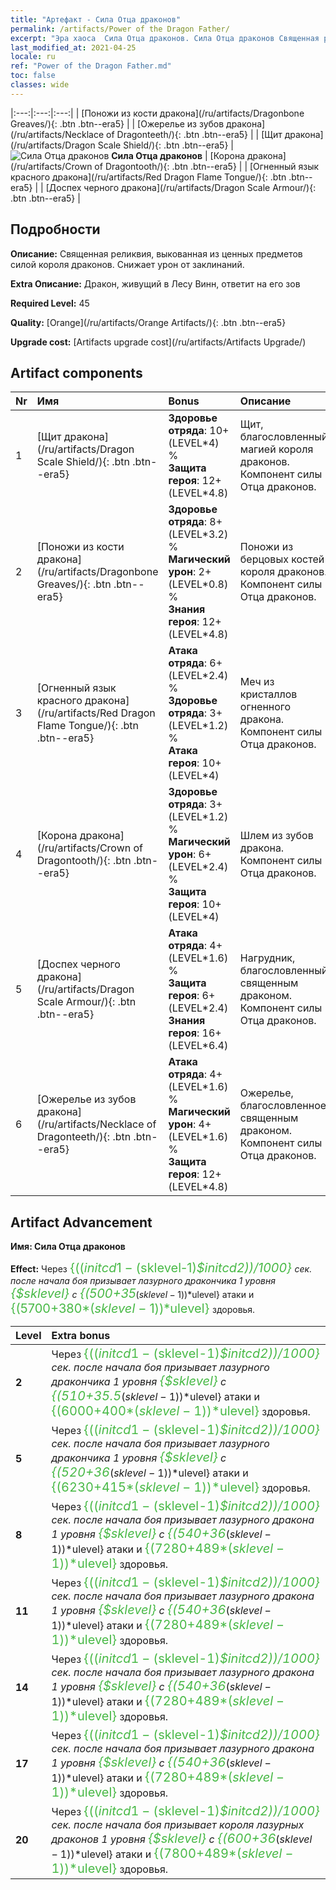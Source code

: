```yaml
---
title: "Артефакт - Сила Отца драконов"
permalink: /artifacts/Power of the Dragon Father/
excerpt: "Эра хаоса  Сила Отца драконов. Сила Отца драконов Священная реликвия, выкованная из ценных предметов силой короля драконов. Снижает урон от заклинаний."
last_modified_at: 2021-04-25
locale: ru
ref: "Power of the Dragon Father.md"
toc: false
classes: wide
---
```


  |:---:|:---:|:---:| 
  |  [Поножи из кости дракона](/ru/artifacts/Dragonbone Greaves/){: .btn .btn--era5} |   |  [Ожерелье из зубов дракона](/ru/artifacts/Necklace of Dragonteeth/){: .btn .btn--era5} | 
  |  [Щит дракона](/ru/artifacts/Dragon Scale Shield/){: .btn .btn--era5} | ![Сила Отца драконов](/images/t/icon_artifact_40.png) **Сила Отца драконов** |  [Корона дракона](/ru/artifacts/Crown of Dragontooth/){: .btn .btn--era5} | 
  |  [Огненный язык красного дракона](/ru/artifacts/Red Dragon Flame Tongue/){: .btn .btn--era5} |   |  [Доспех черного дракона](/ru/artifacts/Dragon Scale Armour/){: .btn .btn--era5} | 


## Подробности

 **Описание:** Священная реликвия, выкованная из ценных предметов силой короля драконов. Снижает урон от заклинаний.

 **Extra Описание:** Дракон, живущий в Лесу Винн, ответит на его зов

 **Required Level:** 45

 **Quality:** [Orange](/ru/artifacts/Orange Artifacts/){: .btn .btn--era5}

 **Upgrade cost:** [Artifacts upgrade cost](/ru/artifacts/Artifacts Upgrade/)



## Artifact components

  | Nr |    Имя    |   Bonus | Описание | 
  |:---|:-----------|:--------|:------------| 
  | 1 | [Щит дракона](/ru/artifacts/Dragon Scale Shield/){: .btn .btn--era5} | **Здоровье отряда**: 10+(LEVEL\*4) %<br/>**Защита героя**: 12+(LEVEL\*4.8) | Щит, благословленный магией короля драконов. Компонент силы Отца драконов. | 
  | 2 | [Поножи из кости дракона](/ru/artifacts/Dragonbone Greaves/){: .btn .btn--era5} | **Здоровье отряда**: 8+(LEVEL\*3.2) %<br/>**Магический урон**: 2+(LEVEL\*0.8) %<br/>**Знания героя**: 12+(LEVEL\*4.8) | Поножи из берцовых костей короля драконов. Компонент силы Отца драконов. | 
  | 3 | [Огненный язык красного дракона](/ru/artifacts/Red Dragon Flame Tongue/){: .btn .btn--era5} | **Атака отряда**: 6+(LEVEL\*2.4) %<br/>**Здоровье отряда**: 3+(LEVEL\*1.2) %<br/>**Атака героя**: 10+(LEVEL\*4) | Меч из кристаллов огненного дракона. Компонент силы Отца драконов. | 
  | 4 | [Корона дракона](/ru/artifacts/Crown of Dragontooth/){: .btn .btn--era5} | **Здоровье отряда**: 3+(LEVEL\*1.2) %<br/>**Магический урон**: 6+(LEVEL\*2.4) %<br/>**Защита героя**: 10+(LEVEL\*4) | Шлем из зубов дракона. Компонент силы Отца драконов. | 
  | 5 | [Доспех черного дракона](/ru/artifacts/Dragon Scale Armour/){: .btn .btn--era5} | **Атака отряда**: 4+(LEVEL\*1.6) %<br/>**Защита героя**: 6+(LEVEL\*2.4)<br/>**Знания героя**: 16+(LEVEL\*6.4) | Нагрудник, благословленный священным драконом. Компонент силы Отца драконов. | 
  | 6 | [Ожерелье из зубов дракона](/ru/artifacts/Necklace of Dragonteeth/){: .btn .btn--era5} | **Атака отряда**: 4+(LEVEL\*1.6) %<br/>**Магический урон**: 4+(LEVEL\*1.6) %<br/>**Защита героя**: 12+(LEVEL\*4.8) | Ожерелье, благословленное священным драконом. Компонент силы Отца драконов. | 


## Artifact Advancement

 **Имя: Сила Отца драконов**

 **Effect:** Через <span style="color: #48b946;font-size:20px">{(($initcd1-($sklevel-1)*$initcd2))/1000}</span> сек. после начала боя призывает лазурного дракончика 1 уровня <span style="color: #48b946;font-size:20px">{$sklevel}</span> с <span style="color: #48b946;font-size:20px">{(500+35*($sklevel-1))*$ulevel}</span> атаки и <span style="color: #48b946;font-size:20px">{(5700+380*($sklevel-1))*$ulevel}</span> здоровья.

  |  Level  |    Extra bonus  | 
  |:--------|:----------------| 
  | **2** | Через <span style="color: #48b946;font-size:20px">{(($initcd1-($sklevel-1)*$initcd2))/1000}</span> сек. после начала боя призывает лазурного дракончика 1 уровня <span style="color: #48b946;font-size:20px">{$sklevel}</span> с <span style="color: #48b946;font-size:20px">{(510+35.5*($sklevel-1))*$ulevel}</span> атаки и <span style="color: #48b946;font-size:20px">{(6000+400*($sklevel-1))*$ulevel}</span> здоровья. | 
  | **5** | Через <span style="color: #48b946;font-size:20px">{(($initcd1-($sklevel-1)*$initcd2))/1000}</span> сек. после начала боя призывает лазурного дракончика 1 уровня <span style="color: #48b946;font-size:20px">{$sklevel}</span> с <span style="color: #48b946;font-size:20px">{(520+36*($sklevel-1))*$ulevel}</span> атаки и <span style="color: #48b946;font-size:20px">{(6230+415*($sklevel-1))*$ulevel}</span> здоровья. | 
  | **8** | Через <span style="color: #48b946;font-size:20px">{(($initcd1-($sklevel-1)*$initcd2))/1000}</span> сек. после начала боя призывает лазурного дракона 1 уровня <span style="color: #48b946;font-size:20px">{$sklevel}</span> с <span style="color: #48b946;font-size:20px">{(540+36*($sklevel-1))*$ulevel}</span> атаки и <span style="color: #48b946;font-size:20px">{(7280+489*($sklevel-1))*$ulevel}</span> здоровья. | 
  | **11** | Через <span style="color: #48b946;font-size:20px">{(($initcd1-($sklevel-1)*$initcd2))/1000}</span> сек. после начала боя призывает лазурного дракона 1 уровня <span style="color: #48b946;font-size:20px">{$sklevel}</span> с <span style="color: #48b946;font-size:20px">{(540+36*($sklevel-1))*$ulevel}</span> атаки и <span style="color: #48b946;font-size:20px">{(7280+489*($sklevel-1))*$ulevel}</span> здоровья. | 
  | **14** | Через <span style="color: #48b946;font-size:20px">{(($initcd1-($sklevel-1)*$initcd2))/1000}</span> сек. после начала боя призывает лазурного дракона 1 уровня <span style="color: #48b946;font-size:20px">{$sklevel}</span> с <span style="color: #48b946;font-size:20px">{(540+36*($sklevel-1))*$ulevel}</span> атаки и <span style="color: #48b946;font-size:20px">{(7280+489*($sklevel-1))*$ulevel}</span> здоровья. | 
  | **17** | Через <span style="color: #48b946;font-size:20px">{(($initcd1-($sklevel-1)*$initcd2))/1000}</span> сек. после начала боя призывает лазурного дракона 1 уровня <span style="color: #48b946;font-size:20px">{$sklevel}</span> с <span style="color: #48b946;font-size:20px">{(540+36*($sklevel-1))*$ulevel}</span> атаки и <span style="color: #48b946;font-size:20px">{(7280+489*($sklevel-1))*$ulevel}</span> здоровья. | 
  | **20** | Через <span style="color: #48b946;font-size:20px">{(($initcd1-($sklevel-1)*$initcd2))/1000}</span> сек. после начала боя призывает короля лазурных драконов 1 уровня <span style="color: #48b946;font-size:20px">{$sklevel}</span> с <span style="color: #48b946;font-size:20px">{(600+36*($sklevel-1))*$ulevel}</span> атаки и <span style="color: #48b946;font-size:20px">{(7800+489*($sklevel-1))*$ulevel}</span> здоровья. | 
